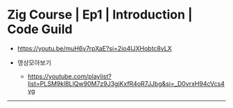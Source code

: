 # Zig Course | Ep1 | Introduction | Code Guild
- https://youtu.be/muH6v7rpXaE?si=2io4IJXHobtc8vLX

- 영상모아보기
  - https://youtube.com/playlist?list=PLSM9kl8LlQw90M7z9J3gjKxfR4oR7JJbg&si=_D0vrxH94cVcs4vg

<hr>
